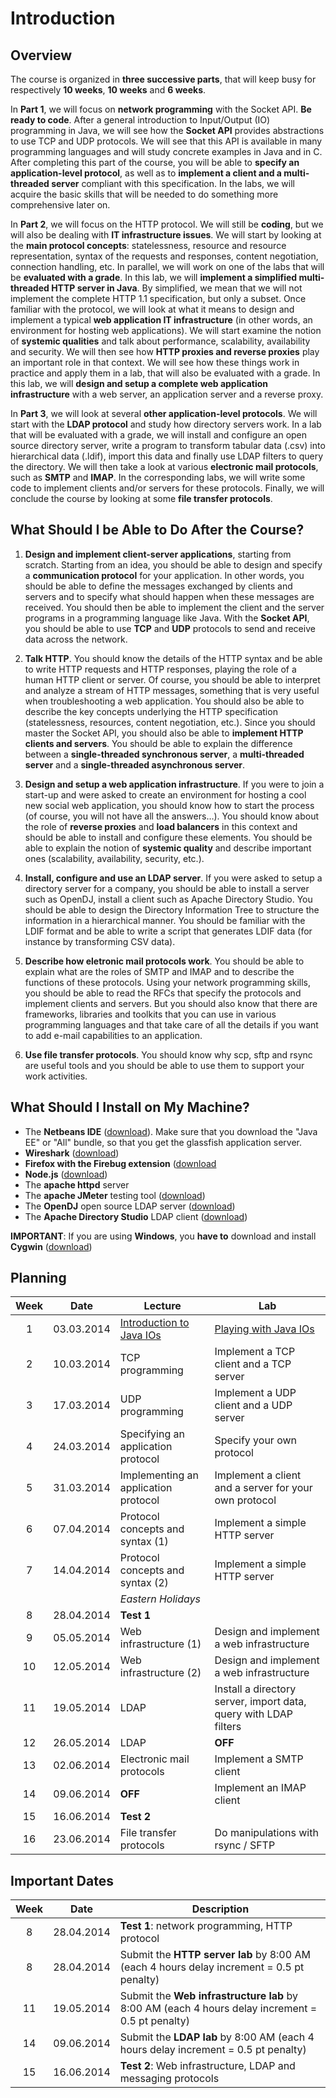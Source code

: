 # Introduction

## Overview

The course is organized in **three successive parts**, that will keep busy for respectively **10 weeks**, **10 weeks** and **6 weeks**.

In **Part 1**, we will focus on **network programming** with the Socket API. **Be ready to code**. After a general introduction to Input/Output (IO) programming in Java, we will see how the **Socket API** provides abstractions to use TCP and UDP protocols. We will see that this API is available in many programming languages and will study concrete examples in Java and in C. After completing this part of the course, you will be able to **specify an application-level protocol**, as well as to **implement a client and a multi-threaded server** compliant with this specification. In the labs, we will acquire the basic skills that will be needed to do something more comprehensive later on.

In **Part 2**, we will focus on the HTTP protocol. We will still be **coding**, but we will also be dealing with **IT infrastructure issues**. We will start by looking at the **main protocol concepts**: statelessness, resource and resource representation, syntax of the requests and responses, content negotiation, connection handling, etc. In parallel, we will work on one of the labs that will be **evaluated with a grade**. In this lab, we will **implement a simplified multi-threaded HTTP server in Java**. By simplified, we mean that we will not implement the complete HTTP 1.1 specification, but only a subset. Once familiar with the protocol, we will look at what it means to design and implement a typical **web application IT infrastructure** (in other words, an environment for hosting web applications). We will start examine the notion of **systemic qualities** and talk about performance, scalability, availability and security. We will then see how **HTTP proxies and reverse proxies** play an important role in that context. We will see how these things work in practice and apply them in a lab, that will also be evaluated with a grade. In this lab, we will **design and setup a complete web application infrastructure** with a web server, an application server and a reverse proxy. 

In **Part 3**, we will look at several **other application-level protocols**. We will start with the **LDAP protocol** and study how directory servers work. In a lab that will be evaluated with a grade, we will install and configure an open source directory server, write a program to transform tabular data (.csv) into hierarchical data (.ldif), import this data and finally use LDAP filters to query the directory. We will then take a look at various **electronic mail protocols**, such as **SMTP** and **IMAP**. In the corresponding labs, we will write some code to implement clients and/or servers for these protocols. Finally, we will conclude the course by looking at some **file transfer protocols**.

## What Should I be Able to Do After the Course?

1. **Design and implement client-server applications**, starting from scratch. Starting from an idea, you should be able to design and specify a **communication protocol** for your application. In other words, you should be able to define the messages exchanged by clients and servers and to specify what should happen when these messages are received. You should then be able to implement the client and the server programs in a programming language like Java. With the **Socket API**, you should be able to use **TCP** and **UDP** protocols to send and receive data across the network. 

2. **Talk HTTP**. You should know the details of the HTTP syntax and be able to write HTTP requests and HTTP responses, playing the role of a human HTTP client or server. Of course, you should be able to interpret and analyze a stream of HTTP messages, something that is very useful when troubleshooting a web application. You should also be able to describe the key concepts underlying the HTTP specification (statelessness, resources, content negotiation, etc.). Since you should master the Socket API, you should also be able to **implement HTTP clients and servers**. You should be able to explain the difference between a **single-threaded synchronous server**, a **multi-threaded server** and a **single-threaded asynchronous server**.

3. **Design and setup a web application infrastructure**. If you were to join a start-up and were asked to create an environment for hosting a cool new social web application, you should know how to start the process (of course, you will not have all the answers…). You should know about the role of **reverse proxies** and **load balancers** in this context and should be able to install and configure these elements. You should be able to explain the notion of **systemic quality** and describe important ones (scalability, availability, security, etc.).

4. **Install, configure and use an LDAP server**. If you were asked to setup a directory server for a company, you should be able to install a server such as OpenDJ, install a client such as Apache Directory Studio. You should be able to design the Directory Information Tree to structure the information in a hierarchical manner. You should be familiar with the LDIF format and be able to write a script that generates LDIF data (for instance by transforming CSV data).

5. **Describe how eletronic mail protocols work**. You should be able to explain what are the roles of SMTP and IMAP and to describe the functions of these protocols. Using your network programming skills, you should be able to read the RFCs that specify the protocols and implement clients and servers. But you should also know that there are frameworks, libraries and toolkits that you can use in various programming languages and that take care of all the details if you want to add e-mail capabilities to an application.

6. **Use file transfer protocols**. You should know why scp, sftp and rsync are useful tools and you should be able to use them to support your work activities.

## What Should I Install on My Machine?

* The **Netbeans IDE** ([download](https://netbeans.org/downloads/)). Make sure that you download the "Java EE" or "All" bundle, so that you get the glassfish application server.
* **Wireshark** ([download](http://www.wireshark.org/))
* **Firefox with the Firebug extension** ([download](https://getfirebug.com/)
* **Node.js** ([download](http://nodejs.org/))
* The **apache httpd** server
* The **apache JMeter** testing tool ([download](http://jmeter.apache.org/))
* The **OpenDJ** open source LDAP server ([download](http://forgerock.com/products/open-identity-stack/opendj/))
* The **Apache Directory Studio** LDAP client ([download](https://directory.apache.org/studio/)) 

**IMPORTANT**: If you are using **Windows**, you **have to** download and install **Cygwin** ([download](http://www.cygwin.com/))



## Planning

Week | Date       | Lecture             | Lab                 
:---:|------------|---------------------|--------
1    | 03.03.2014 | [Introduction to Java IOs](./01-Lecture1-JavaIOs.md)   | [Playing with Java IOs](../labs/01-JavaIO)
2    | 10.03.2014 | TCP programming     | Implement a TCP client and a TCP server
3    | 17.03.2014 | UDP programming     | Implement a UDP client and a UDP server
4    | 24.03.2014 | Specifying an application protocol  | Specify your own protocol
5    | 31.03.2014 | Implementing an application protocol | Implement a client and a server for your own protocol
6    | 07.04.2014 | Protocol concepts and syntax (1) | Implement a simple HTTP server
7    | 14.04.2014 | Protocol concepts and syntax (2) | Implement a simple HTTP server
     |            | *Eastern Holidays*    |
8    | 28.04.2014 | **Test 1**          |
9    | 05.05.2014 | Web infrastructure (1)   | Design and implement a web infrastructure
10   | 12.05.2014 | Web infrastructure (2)   | Design and implement a web infrastructure
11   | 19.05.2014 | LDAP   | Install a directory server, import data, query with LDAP filters
12   | 26.05.2014 | LDAP   | **OFF**
13   | 02.06.2014 | Electronic mail protocols | Implement a SMTP client
14   | 09.06.2014 | **OFF** | Implement an IMAP client
15   | 16.06.2014 | **Test 2**   |
16   | 23.06.2014 | File transfer protocols   | Do manipulations with rsync / SFTP


## Important Dates


Week | Date       | Description                           
:---:|------------|------------
8|28.04.2014|**Test 1**: network programming, HTTP protocol
8|28.04.2014|Submit the **HTTP server lab** by 8:00 AM (each 4 hours delay increment = 0.5 pt penalty)
11|19.05.2014|Submit the **Web infrastructure lab** by 8:00 AM (each 4 hours delay increment = 0.5 pt penalty)
14|09.06.2014|Submit the **LDAP lab** by 8:00 AM (each 4 hours delay increment = 0.5 pt penalty)
15|16.06.2014|**Test 2**: Web infrastructure, LDAP and messaging protocols

